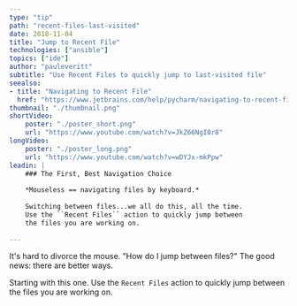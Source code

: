 ```yaml
---
type: "tip"
path: "recent-files-last-visited"
date: 2018-11-04
title: "Jump to Recent File"
technologies: ["ansible"]
topics: ["ide"]
author: "pauleveritt"
subtitle: "Use Recent Files to quickly jump to last-visited file"
seealso:
- title: "Navigating to Recent File"
  href: "https://www.jetbrains.com/help/pycharm/navigating-to-recent-file.html"      
thumbnail: "./thumbnail.png"
shortVideo:
    poster: "./poster_short.png"
    url: "https://www.youtube.com/watch?v=JkZ66NgI0r8"
longVideo:
    poster: "./poster_long.png"
    url: "https://www.youtube.com/watch?v=wDYJx-mkPpw"
leadin: |
    ### The First, Best Navigation Choice
    
    *Mouseless == navigating files by keyboard.*
    
    Switching between files...we all do this, all the time. 
    Use the ``Recent Files`` action to quickly jump between 
    the files you are working on.
    
---
```


It's hard to divorce the mouse. "How do I jump between files?" The 
good news: there are better ways.

Starting with this one. Use the ``Recent Files`` action to quickly 
jump between the files you are working on.

